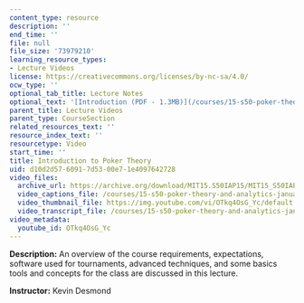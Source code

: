 ```yaml
---
content_type: resource
description: ''
end_time: ''
file: null
file_size: '73979210'
learning_resource_types:
- Lecture Videos
license: https://creativecommons.org/licenses/by-nc-sa/4.0/
ocw_type: ''
optional_tab_title: Lecture Notes
optional_text: '[Introduction (PDF - 1.3MB)](/courses/15-s50-poker-theory-and-analytics-january-iap-2015/resources/mit15_s50iap15_l1_intro)'
parent_title: Lecture Videos
parent_type: CourseSection
related_resources_text: ''
resource_index_text: ''
resourcetype: Video
start_time: ''
title: Introduction to Poker Theory
uid: d10d2d57-6091-7d53-00e7-1e4097642728
video_files:
  archive_url: https://archive.org/download/MIT15.S50IAP15/MIT15_S50IAP15_lec01_300k.mp4
  video_captions_file: /courses/15-s50-poker-theory-and-analytics-january-iap-2015/3f627d338c275af7aa72075060a65e1e_OTkq4OsG_Yc.vtt
  video_thumbnail_file: https://img.youtube.com/vi/OTkq4OsG_Yc/default.jpg
  video_transcript_file: /courses/15-s50-poker-theory-and-analytics-january-iap-2015/88c200079b27d5539e33de7030213e7f_OTkq4OsG_Yc.pdf
video_metadata:
  youtube_id: OTkq4OsG_Yc
---
```


**Description:** An overview of the course requirements, expectations, software used for tournaments, advanced techniques, and some basics tools and concepts for the class are discussed in this lecture.

**Instructor:** Kevin Desmond

